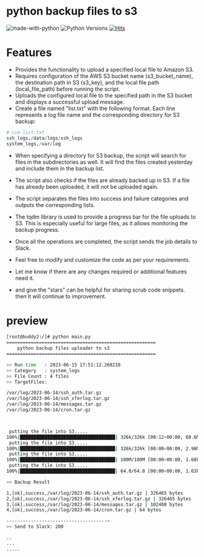 # python backup files to s3
![made-with-python][made-with-python]
![Python Versions][pyversion-button]
[![Hits](https://hits.seeyoufarm.com/api/count/incr/badge.svg?url=https%3A%2F%2Fgithub.com%2Fpassword123456%2Fpy_file_backup_to_s3&count_bg=%2379C83D&title_bg=%23555555&icon=&icon_color=%23E7E7E7&title=hits&edge_flat=false)](https://hits.seeyoufarm.com)

[pyversion-button]: https://img.shields.io/pypi/pyversions/Markdown.svg
[made-with-python]: https://img.shields.io/badge/Made%20with-Python-1f425f.svg


# Features
- Provides the functionality to upload a specified local file to Amazon S3.
- Requires configuration of the AWS S3 bucket name (s3_bucket_name), the destination path in S3 (s3_key), and the local file path (local_file_path) before running the script.
- Uploads the configured local file to the specified path in the S3 bucket and displays a successful upload message.
- Create a file named "list.txt" with the following format. Each line represents a log file name and the corresponding directory for S3 backup:
```python
# vim list.txt
ssh_logs,/data/logs/ssh_logs
system_logs,/var/log
```
  
- When specifying a directory for S3 backup, the script will search for files in the subdirectories as well. It will find the files created yesterday and include them in the backup list.
- The script also checks if the files are already backed up in S3. If a file has already been uploaded, it will not be uploaded again.
- The script separates the files into success and failure categories and outputs the corresponding lists.
- The tqdm library is used to provide a progress bar for the file uploads to S3. This is especially useful for large files, as it allows monitoring the backup progress.
- Once all the operations are completed, the script sends the job details to Slack.
- Feel free to modify and customize the code as per your requirements.

- Let me know if there are any changes required or additional features need it.
- and give the "stars" can be helpful for sharing scrub code snippets. then it will continue to improvement.

# preview
```bash
[root@buddy2:/]# python main.py
=======================================================
    python backup files uploader to s3
=======================================================

>> Run time   : 2023-06-15 17:51:12.269210
>> Category   : system_logs
>> File Count : 4 files
>> TargetFiles:

/var/log/2023-06-14/ssh_auth.tar.gz
/var/log/2023-06-14/ssh_xferlog.tar.gz
/var/log/2023-06-14/messages.tar.gz
/var/log/2023-06-14/cron.tar.gz



 putting the file into S3.....
100%|███████████████████████████████████| 326k/326k [00:12<00:00, 60.6MB/s, ssh_auth.tar.gz]
 putting the file into S3.....
100%|███████████████████████████████████| 326k/326k [00:00<00:00, 2.96MB/s, ssh_xferlog.tar.gz]
 putting the file into S3.....
100%|███████████████████████████████████| 100M/100M [00:00<00:00, 1.68kB/s, messages.tar.gz]
 putting the file into S3.....
100%|███████████████████████████████████| 64.0/64.0 [00:00<00:00, 1.63kB/s, cron.tar.gz]

>> Backup Result

1,[ok],success,/var/log/2023-06-14/ssh_auth.tar.gz | 326465 bytes
2,[ok],success,/var/log/2023-06-14/ssh_xferlog.tar.gz | 326465 bytes
3,[ok],success,/var/log/2023-06-14/messages.tar.gz | 102400 bytes
4,[ok],success,/var/log/2023-06-14/cron.tar.gz | 64 bytes

------------------------------------->
>> Send to Slack: 200

..
...
.....

```



